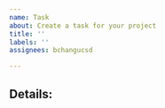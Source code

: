 ```yaml
---
name: Task
about: Create a task for your project
title: ''
labels: ''
assignees: bchangucsd

---
```


Details:
  -
